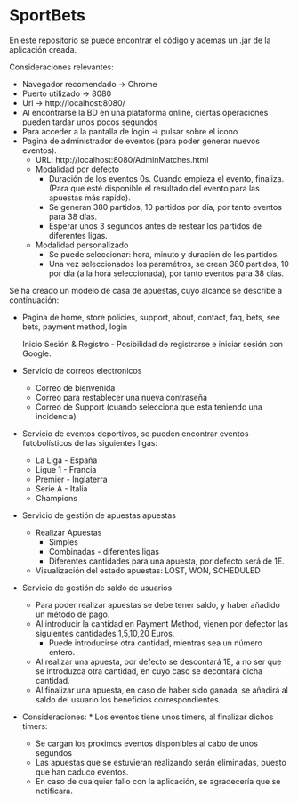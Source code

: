 # SportBets
En este repositorio se puede encontrar el código y ademas un .jar de la aplicación creada. 

Consideraciones relevantes: 
* Navegador recomendado -> Chrome
* Puerto utilizado -> 8080
* Url -> http://localhost:8080/
* Al encontrarse la BD en una plataforma online, ciertas operaciones pueden tardar unos pocos segundos
* Para acceder a la pantalla de login -> pulsar sobre el icono
* Pagina de administrador de eventos (para poder generar nuevos eventos).
  + URL: http://localhost:8080/AdminMatches.html
  + Modalidad por defecto
    * Duración de los eventos 0s. Cuando empieza el evento, finaliza. (Para que esté disponible el resultado del evento para las apuestas más rapido).
    * Se generan 380 partidos, 10 partidos por día, por tanto eventos para 38 días.
    * Esperar unos 3 segundos antes de restear los partidos de diferentes ligas. 
  + Modalidad personalizado
    * Se puede seleccionar: hora, minuto y duración de los partidos.
    * Una vez seleccionados los paramétros, se crean 380 partidos, 10 por día (a la hora seleccionada), por tanto eventos para 38 días.

Se ha creado un modelo de casa de apuestas, cuyo alcance se describe a continuación:

  - Pagina de home, store policies, support, about, contact, faq, bets, see bets, payment method, login
  
	Inicio Sesión & Registro - Posibilidad de registrarse e iniciar sesión con Google.
  
  - Servicio de correos electronicos
    + Correo de bienvenida
    + Correo para restablecer una nueva contraseña
    + Correo de Support (cuando selecciona que esta teniendo una incidencia)
  
  - Servicio de eventos deportivos, se pueden encontrar eventos futobolísticos de las siguientes ligas:
    + La Liga - España
    + Ligue 1 - Francia
    + Premier - Inglaterra 
    + Serie A - Italia
    + Champions
    
  - Servicio de gestión de apuestas apuestas
    + Realizar Apuestas
        * Simples
        * Combinadas - diferentes ligas
        * Diferentes cantidades para una apuesta, por defecto será de 1E.
    + Visualización del estado apuestas: LOST, WON, SCHEDULED
   
  - Servicio de gestión de saldo de usuarios
    + Para poder realizar apuestas se debe tener saldo, y haber añadido un método de pago.
    + Al introducir la cantidad en Payment Method, vienen por defector las siguientes cantidades 1,5,10,20 Euros.
      * Puede introducirse otra cantidad, mientras sea un número entero.
    + Al realizar una apuesta, por defecto se descontará 1E, a no ser que se introduzca otra cantidad, en cuyo caso se decontará dicha cantidad.
    + Al finalizar una apuesta, en caso de haber sido ganada, se añadirá al saldo del usuario los beneficios correspondientes.
   
   - Consideraciones: 
  	* Los eventos tiene unos timers, al finalizar dichos timers: 
	    + Se cargan los proximos eventos disponibles al cabo de unos segundos
	    + Las apuestas que se estuvieran realizando serán eliminadas, puesto que han caduco eventos.
    	* En caso de cualquier fallo con la aplicación, se agradecería que se notificara.
   
   
